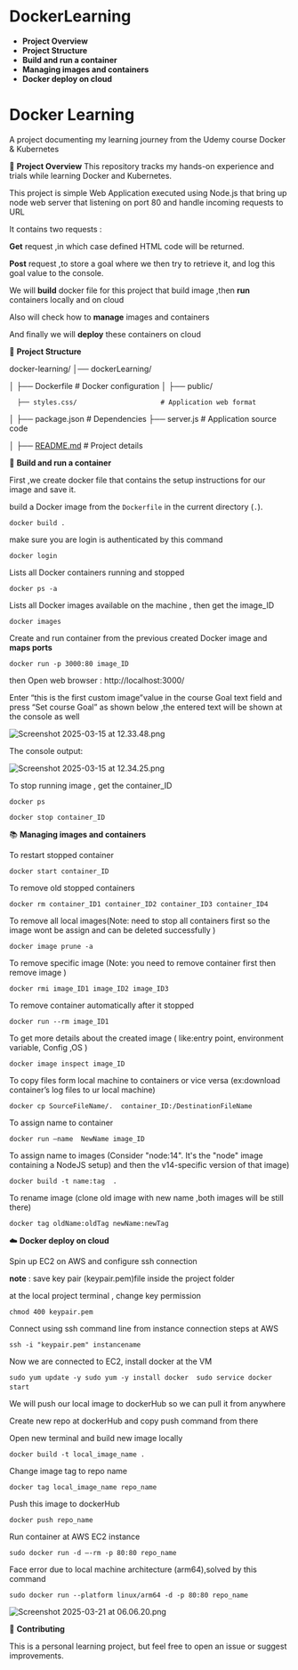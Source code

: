 # DockerLearning
- **Project Overview**
- **Project Structure**
- **Build and run a container**
- **Managing images and containers**
- **Docker deploy on cloud**

# Docker Learning

A project documenting my learning journey from the Udemy course Docker & Kubernetes

📌 **Project Overview** 
This repository tracks my hands-on experience and trials while learning Docker and Kubernetes.

This project is simple Web Application executed using Node.js that bring up node web server that listening on port 80 and handle incoming requests to URL

It contains two requests : 

**Get** request ,in which case defined HTML code will be returned.

**Post** request ,to store a goal where we then try to retrieve it, and log this goal value to the console.

We will **build** docker file for this project that build image ,then **run** containers locally and on cloud 

Also will check how to **manage** images and containers

And finally we will **deploy** these containers on cloud 

📂 **Project Structure**

docker-learning/
│── dockerLearning/

│   ├── Dockerfile                        # Docker configuration
│   ├── public/                  

      ├── styles.css/                     # Application web format
│   ├── package.json                      # Dependencies
    ├── server.js                         # Application source code
    
│   ├── [README.md](http://readme.md/)    # Project details



 🎯 **Build and run a container**

First ,we create docker file that contains the setup instructions for our image and save it.

build a Docker image from the `Dockerfile` in the current directory (`.`).

`docker build .`

make sure you are login is authenticated by this command 

`docker login`

Lists all Docker containers running and stopped 

`docker ps -a`

 Lists all Docker images available on the machine , then get the image_ID

`docker images`

Create and run container from the previous created Docker image and **maps ports**

`docker run -p 3000:80 image_ID`

then Open web browser : http://localhost:3000/

Enter “this is the first custom image”value in the course Goal text field and press “Set course Goal” as shown below ,the entered text will be shown at the console as well

![Screenshot 2025-03-15 at 12.33.48.png](attachment:b48a0c2a-72eb-4b46-b12a-04b8cbfee8e3:Screenshot_2025-03-15_at_12.33.48.png)

The console output:

![Screenshot 2025-03-15 at 12.34.25.png](attachment:c2e8ef6c-31c1-4801-b211-c727c96dbb25:Screenshot_2025-03-15_at_12.34.25.png)

To stop running image , get the container_ID

`docker ps` 

`docker stop container_ID`

📚 **Managing images and containers**

To restart stopped container 

`docker start container_ID`

To remove old stopped containers 

`docker rm container_ID1 container_ID2 container_ID3 container_ID4`

To remove all local images(Note: need to stop all containers first so the image wont be assign and can be deleted successfully )

`docker image prune -a`

To remove specific image (Note: you need to remove container first then remove image )

`docker rmi image_ID1 image_ID2 image_ID3`

To remove container automatically after it stopped

`docker run --rm image_ID1` 

To get more details about the created image ( like:entry point, environment variable, Config ,OS )

`docker image inspect image_ID`

To copy files form local machine to containers or vice versa (ex:download container’s log files to ur local machine)

`docker cp SourceFileName/.  container_ID:/DestinationFileName`

To assign name to container 

`docker run —name  NewName image_ID`

To assign name to images (Consider "node:14". It's the "node" image containing a NodeJS setup) and then the v14-specific version of that image)

`docker build -t name:tag  .`

To rename image (clone old image with new name ,both images will be still there)

`docker tag oldName:oldTag newName:newTag`

☁️ **Docker deploy on cloud**

Spin up EC2 on AWS and configure ssh connection 

**note** : save key pair (keypair.pem)file inside the project folder 

at the local project terminal , change key permission

`chmod 400 keypair.pem`

Connect using ssh command line from instance connection steps at AWS

`ssh -i "keypair.pem" instancename`

Now we are connected to EC2, install docker at the VM 

 `sudo yum update -y
  sudo yum -y install docker 
  sudo service docker start` 

We will push our local image to dockerHub so we can pull it from anywhere

Create new repo at dockerHub and copy push command from there 

Open new terminal and build new image locally 

`docker build -t local_image_name .`

Change image tag to repo name

`docker tag local_image_name repo_name`

Push this image to dockerHub

`docker push repo_name`

Run container at AWS EC2 instance

`sudo docker run -d —-rm -p 80:80 repo_name`

Face error due to local machine architecture (arm64),solved by this command 

`sudo docker run --platform linux/arm64 -d -p 80:80 repo_name`

![Screenshot 2025-03-21 at 06.06.20.png](attachment:1c2a7965-bc49-4093-9749-e30870b90299:Screenshot_2025-03-21_at_06.06.20.png)

🌟 **Contributing**

This is a personal learning project, but feel free to open an issue or suggest improvements.
